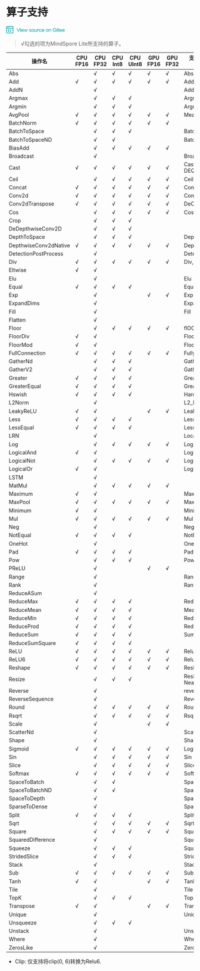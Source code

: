 ﻿# 算子支持

<a href="https://gitee.com/mindspore/docs/blob/master/lite/docs/source_zh_cn/operator_list.md" target="_blank"><img src="./_static/logo_source.png"></a>

> √勾选的项为MindSpore Lite所支持的算子。

| 操作名                   | CPU<br/>FP16 | CPU<br/>FP32 | CPU<br/>Int8 | CPU<br/>UInt8 | GPU<br/>FP16 | GPU<br/>FP32 | 支持的Tensorflow<br/>Lite op | 支持的Caffe<br/>Lite op | 支持的Onnx<br/>Lite op |
|-----------------------|----------|----------|----------|-----------|----------|----------|------------|----------------|--------------------|
| Abs                   |          | √        | √        | √         | √        | √        | Abs        |                | Abs                |
| Add                   | √        | √        | √        | √         | √        | √        | Add        |                | Add                |
| AddN                  |          | √        |          |           |          |          | AddN       |                |                    |
| Argmax                |          | √        | √        | √         |          |          | Argmax     | ArgMax         | ArgMax             |
| Argmin                |          | √        | √        | √         |          |          | Argmin     |                |                    |
| AvgPool               | √        | √        | √        | √         | √        | √        | MeanPooling| Pooling        | AveragePool        |
| BatchNorm             | √        | √        | √        | √         | √        | √        |            | BatchNorm      | BatchNormalization |
| BatchToSpace          |          | √        | √        | √         |          |          | BatchToSpace |              |                    |
| BatchToSpaceND        |          | √        | √        |           |          |          | BatchToSpaceND |            |                    |
| BiasAdd               |          | √        | √        | √         | √        | √        |             |               | BiasAdd            |
| Broadcast             |          | √        |          |           |          |          | BroadcastTo |               | Expand             |
| Cast                  | √        | √        | √        | √         | √        | √        | Cast, QUANTIZE, DEQUANTIZE  |        | Cast      |
| Ceil                  |          | √        | √        | √         | √        | √        | Ceil        |               | Ceil               |
| Concat                | √        | √        | √        | √         | √        | √        | Concat      | Concat        | Concat             |
| Conv2d                | √        | √        | √        | √         | √        | √        | Conv2D      | Convolution   | Conv               |
| Conv2dTranspose       | √        | √        | √        | √         | √        | √        | DeConv2D    | Deconvolution | ConvTranspose      |
| Cos                   |          | √        | √        | √         | √        | √        | Cos         |               | Cos                |
| Crop                  |          | √        | √        | √         |          |          |             |  Crop         |                    |
| DeDepthwiseConv2D     |          | √        | √        | √         |          |          |             |  Deconvolution| ConvTranspose      |
| DepthToSpace          |          | √        | √        | √         |          |          | DepthToSpace|               | DepthToSpace       |
| DepthwiseConv2dNative | √        | √        | √        | √         | √        | √        | DepthwiseConv2D | Convolution   | Convolution    |
| DetectionPostProcess  |          | √        |          |           |          |          | DetectionPostProcess |      |                    |
| Div                   | √        | √        | √        | √         | √        | √        | Div, RealDiv         |      | Div                |
| Eltwise               | √        | √        |          |           |          |          |             |  Eltwise      |                    |
| Elu                   |          | √        |          |           |          |          |  Elu        |               | Elu                |
| Equal                 | √        | √        | √        | √         |          |          | Equal       |               | Equal              |
| Exp                   |          | √        |          |           | √        | √        | Exp         | Exp           | Exp                |
| ExpandDims            |          | √        |          |           |          |          | ExpandDims  |               |                    |
| Fill                  |          | √        |          |           |          |          | Fill        |               |                    |
| Flatten               |          | √        |          |           |          |          |             | Flatten       |                    |
| Floor                 |          | √        | √        | √         | √        | √        | flOOR       |               | Floor              |
| FloorDiv              | √        | √        |          |           |          |          | FloorDiv    |               |                    |
| FloorMod              | √        | √        |          |           |          |          | FloorMod    |               |                    |
| FullConnection        | √        | √        | √        | √         | √        | √        | FullyConnected  | InnerProduct  |                |
| GatherNd              |          | √        | √        | √         |          |          | GatherND    |               |                    |
| GatherV2              |          | √        | √        | √         |          |          | Gather      |               | Gather             |
| Greater               | √        | √        | √        | √         |          |          | Greater     |               | Greater            |
| GreaterEqual          | √        | √        | √        | √         |          |          | GreaterEqual|               |                    |
| Hswish                | √        | √        | √        | √         |          |          | HardSwish   |               |                    |
| L2Norm                 |         | √        |          |           |          |          | L2_NORMALIZATION   |        |                    |
| LeakyReLU             | √        | √        |          |           | √        | √        | LeakyRelu   |               | LeakyRelu          |
| Less                  | √        | √        | √        | √         |          |          | Less        |               | Less               |
| LessEqual             | √        | √        | √        | √         |          |          | LessEqual   |               |                    |
| LRN                   |          | √        |          |           |          |          | LocalResponseNorm  |        | Lrn, LRN           |
| Log                   |          | √        | √        | √         | √        | √        | Log         |               | Log                |
| LogicalAnd            | √        | √        |          |           |          |          | LogicalAnd  |               |                    |
| LogicalNot            |          | √        | √        | √         | √        | √        | LogicalNot  |               |                    |
| LogicalOr             | √        | √        |          |           |          |          | LogicalOr   |               |                    |
| LSTM                  |          | √        |          |           |          |          |             |               |                    |
| MatMul                |          | √        | √        | √         | √        | √        |             |               | MatMul             |
| Maximum               | √        | √        |          |           |          |          | Maximum     |               | Max                |
| MaxPool               | √        | √        | √        | √         | √        | √        | MaxPooling  | Pooling       | MaxPool            |
| Minimum               | √        | √        |          |           |          |          | Minimum     |               | Min                |
| Mul                   | √        | √        | √        | √         | √        | √        | Mul         |               | Mul                |
| Neg                   |          | √        |          |           |          |          | Neg         |               | Neg                |
| NotEqual              | √        | √        | √        | √         |          |          | NotEqual    |               |                    |
| OneHot                |          | √        |          |           |          |          | OneHot      |               |                    |
| Pad                   | √        | √        | √        | √         |          |          | Pad, MirrorPad  |           | Pad                |
| Pow                   |          | √        | √        | √         |          |          | Pow         | Power         | Power              |
| PReLU                 |          | √        |          |           | √        | √        |             | PReLU         |                    |
| Range                 |          | √        |          |           |          |          | Range       |               |                    |
| Rank                  |          | √        |          |           |          |          | Rank        |               |                    |
| ReduceASum            |          | √        |          |           |          |          |             |  Reduction    |                    |
| ReduceMax             | √        | √        | √        | √         |          |          | ReduceMax   |               | ReduceMax          |
| ReduceMean            | √        | √        | √        | √         |          |          | Mean        | Reduction     | ReduceMean         |
| ReduceMin             | √        | √        | √        | √         |          |          | ReduceMin   |               | ReduceMin          |
| ReduceProd            | √        | √        | √        | √         |          |          | ReduceProd  |               |                    |
| ReduceSum             | √        | √        | √        | √         |          |          | Sum         | Reduction     | ReduceSum          |
| ReduceSumSquare       | √        | √        | √        | √         |          |          |             | Reduction     |                    |
| ReLU                  | √        | √        | √        | √         | √        | √        | Relu        | ReLU          | Relu               |
| ReLU6                 | √        | √        | √        | √         | √        | √        | Relu6       | ReLU6         | Clip*              |
| Reshape               | √        | √        | √        | √         | √        | √        | Reshape     | Reshape       | Reshape,Flatten    |
| Resize                |          | √        | √        | √         |          |          | ResizeBilinear, NearestNeighbor | Interp         |                    |
| Reverse               |          | √        |          |           |          |          | reverse     |               |                    |
| ReverseSequence       |          | √        |          |           |          |          | ReverseSequence  |          |                    |
| Round                 |          | √        | √        | √         | √        | √        | Round       |               |                    |
| Rsqrt                 |          | √        | √        | √         | √        | √        | Rsqrt       |               |                    |
| Scale                 |          | √        |          |           | √        | √        |             |  Scale        |                    |
| ScatterNd             |          | √        |          |           |          |          | ScatterNd   |               |                    |
| Shape                 |          | √        |          |           |          |          | Shape       |               | Shape              |
| Sigmoid               | √        | √        | √        | √         | √        | √        | Logistic    | Sigmoid       | Sigmoid            |
| Sin                   |          | √        | √        | √         | √        | √        | Sin         |               | Sin                |
| Slice                 |          | √        | √        | √         | √        | √        | Slice       | Slice         | Slice              |
| Softmax               | √        | √        | √        | √         | √        | √        | Softmax     | Softmax       | Softmax            |
| SpaceToBatch          |          | √        | √        |           |          |          | SpaceToBatch   |            |                    |
| SpaceToBatchND        |          | √        | √        |           |          |          | SpaceToBatchND |            |                    |
| SpaceToDepth          |          | √        |          |           |          |          | SpaceToDepth   |            | SpaceToDepth       |
| SparseToDense         |          | √        |          |           |          |          |  SpareToDense  |            |                    |
| Split                 | √        | √        | √        | √         |          |          | Split, SplitV  |            |                    |
| Sqrt                  |          | √        | √        | √         | √        | √        | Sqrt        |               | Sqrt               |
| Square                |          | √        | √        | √         | √        | √        | Square      |               |                    |
| SquaredDifference     |          | √        |          |           |          |          | SquaredDifference |         |                    |
| Squeeze               |          | √        | √        | √         |          |          | Squeeze     |               | Squeeze            |
| StridedSlice          |          | √        | √        | √         |          |          | StridedSlice|               |                    |
| Stack                 |          | √        |          |           |          |          | Stack       |               |                    |
| Sub                   | √        | √        | √        | √         | √        | √        | Sub         |               |  Sub               |
| Tanh                  | √        | √        |          |           | √        | √        | Tanh        | TanH          |                    |
| Tile                  |          | √        |          |           |          |          | Tile        | Tile          | Tile               |
| TopK                  |          | √        | √        | √         |          |          | TopKV2      |               |                    |
| Transpose             | √        | √        |          |           | √        | √        | Transpose   | Permute       | Transpose          |
| Unique                |          | √        |          |           |          |          | Unique      |               |                    |
| Unsqueeze             |          | √        | √        | √         |          |          |             |               | Unsqueeze          |
| Unstack               |          | √        |          |           |          |          | Unstack     |               |                    |
| Where                 |          | √        |          |           |          |          |  Where      |               |                    |
| ZerosLike             |          | √        |          |           |          |          | ZerosLike   |               |                    |             

* Clip: 仅支持将clip(0, 6)转换为Relu6.

